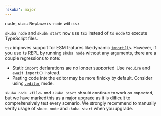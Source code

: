 ```yaml
---
'skuba': major
---
```


node, start: Replace `ts-node` with `tsx`

`skuba node` and `skuba start` now use `tsx` instead of `ts-node` to execute TypeScript files.

`tsx` improves support for ESM features like dynamic [`import()`](https://developer.mozilla.org/en-US/docs/Web/JavaScript/Reference/Operators/import)s. However, if you use its REPL by running `skuba node` without any arguments, there are a couple regressions to note:

- Static [`import`](https://developer.mozilla.org/en-US/docs/Web/JavaScript/Reference/Statements/import) declarations are no longer supported. Use `require` and `await import()` instead.
- Pasting code into the editor may be more finicky by default. Consider using [`.editor`](https://nodejs.org/en/learn/command-line/how-to-use-the-nodejs-repl#dot-commands) mode.

`skuba node <file>` and `skuba start` should continue to work as expected, but we have marked this as a major upgrade as it is difficult to comprehensively test every scenario. We strongly recommend to manually verify usage of `skuba node` and `skuba start` when you upgrade.
